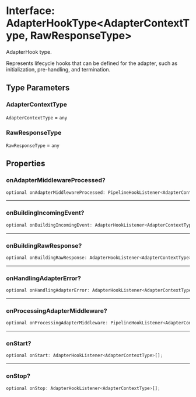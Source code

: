 # Interface: AdapterHookType\<AdapterContextType, RawResponseType\>

AdapterHook type.

Represents lifecycle hooks that can be defined for the adapter, such as initialization, pre-handling, and termination.

## Type Parameters

### AdapterContextType

`AdapterContextType` = `any`

### RawResponseType

`RawResponseType` = `any`

## Properties

### onAdapterMiddlewareProcessed?

```ts
optional onAdapterMiddlewareProcessed: PipelineHookListener<AdapterContextType, IAdapterEventBuilder<RawResponseOptions, IRawResponseWrapper<RawResponseType>>, any[]>[];
```

***

### onBuildingIncomingEvent?

```ts
optional onBuildingIncomingEvent: AdapterHookListener<AdapterContextType>[];
```

***

### onBuildingRawResponse?

```ts
optional onBuildingRawResponse: AdapterHookListener<AdapterContextType>[];
```

***

### onHandlingAdapterError?

```ts
optional onHandlingAdapterError: AdapterHookListener<AdapterContextType>[];
```

***

### onProcessingAdapterMiddleware?

```ts
optional onProcessingAdapterMiddleware: PipelineHookListener<AdapterContextType, IAdapterEventBuilder<RawResponseOptions, IRawResponseWrapper<RawResponseType>>, any[]>[];
```

***

### onStart?

```ts
optional onStart: AdapterHookListener<AdapterContextType>[];
```

***

### onStop?

```ts
optional onStop: AdapterHookListener<AdapterContextType>[];
```
